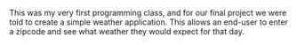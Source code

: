 This was my very first programming class, and for our final project we were told to create a simple weather application. This allows an end-user to enter a zipcode and see what weather they would expect for that day.
